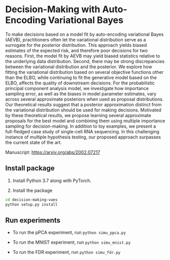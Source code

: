 # Decision-Making with Auto-Encoding Variational Bayes

To make decisions based on a model fit by auto-encoding variational Bayes (AEVB), practitioners often let the variational distribution serve as a surrogate for the posterior distribution. This approach yields biased estimates of the expected risk, and therefore poor decisions for two reasons. First, the model fit by AEVB may yield biased statistics relative to the underlying data distribution. Second, there may be strong discrepancies between the variational distribution and the posterior. 
We explore how fitting the variational distribution based on several objective functions other than the ELBO, while continuing to fit the generative model based on the ELBO, affects the quality of downstream decisions.
For the probabilistic principal component analysis model, we investigate how importance sampling error, as well as the biases in model parameter estimates, vary across several approximate posteriors when used as proposal distributions.
Our theoretical results suggest that a posterior approximation distinct from the variational distribution should be used for making decisions. Motivated by these theoretical results, we propose learning several approximate proposals for the best model and combining them using multiple importance sampling for decision-making. In addition to toy examples, we present a full-fledged case study of single-cell RNA sequencing. In this challenging instance of multiple hypothesis testing, our proposed approach surpasses the current state of the art.

Manuscript: https://arxiv.org/abs/2002.07217

## Install package

1. Install Python 3.7 along with PyTorch.

2. Install the package

```bash
cd decision-making-vaes
python setup.py install
```

## Run experiments

- To run the pPCA experiment, run `python simu_ppca.py`

- To run the MNIST experiment, run `python simu_mnist.py`

- To run the FDR experiment, run `python simu_fdr.py`